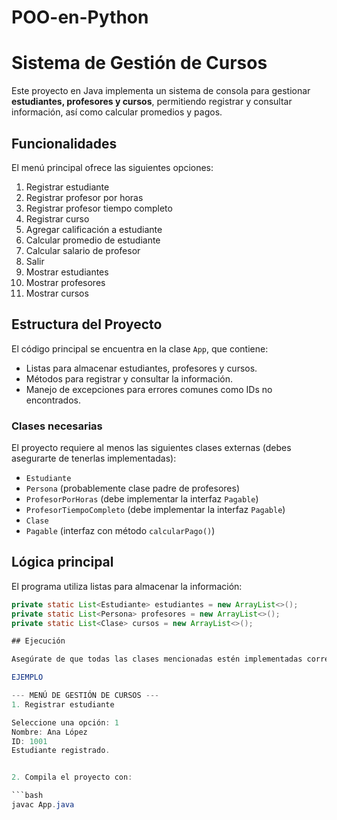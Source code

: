 # POO-en-Python
# Sistema de Gestión de Cursos

Este proyecto en Java implementa un sistema de consola para gestionar **estudiantes, profesores y cursos**, permitiendo registrar y consultar información, así como calcular promedios y pagos.

## Funcionalidades

El menú principal ofrece las siguientes opciones:

1. Registrar estudiante  
2. Registrar profesor por horas  
3. Registrar profesor tiempo completo  
4. Registrar curso  
5. Agregar calificación a estudiante  
6. Calcular promedio de estudiante  
7. Calcular salario de profesor  
8. Salir  
9. Mostrar estudiantes  
10. Mostrar profesores  
11. Mostrar cursos  

## Estructura del Proyecto

El código principal se encuentra en la clase `App`, que contiene:

- Listas para almacenar estudiantes, profesores y cursos.
- Métodos para registrar y consultar la información.
- Manejo de excepciones para errores comunes como IDs no encontrados.

### Clases necesarias

El proyecto requiere al menos las siguientes clases externas (debes asegurarte de tenerlas implementadas):

- `Estudiante`  
- `Persona` (probablemente clase padre de profesores)  
- `ProfesorPorHoras` (debe implementar la interfaz `Pagable`)  
- `ProfesorTiempoCompleto` (debe implementar la interfaz `Pagable`)  
- `Clase`  
- `Pagable` (interfaz con método `calcularPago()`)

## Lógica principal

El programa utiliza listas para almacenar la información:

```java
private static List<Estudiante> estudiantes = new ArrayList<>();
private static List<Persona> profesores = new ArrayList<>();
private static List<Clase> cursos = new ArrayList<>();

## Ejecución

Asegúrate de que todas las clases mencionadas estén implementadas correctamente.

EJEMPLO

--- MENÚ DE GESTIÓN DE CURSOS ---
1. Registrar estudiante

Seleccione una opción: 1
Nombre: Ana López
ID: 1001
Estudiante registrado.


2. Compila el proyecto con:

```bash
javac App.java

